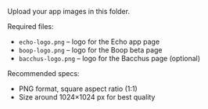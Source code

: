 Upload your app images in this folder.

Required files:
- `echo-logo.png` – logo for the Echo app page
- `boop-logo.png` – logo for the Boop beta page
- `bacchus-logo.png` – logo for the Bacchus page (optional)

Recommended specs:
- PNG format, square aspect ratio (1:1)
- Size around 1024×1024 px for best quality
